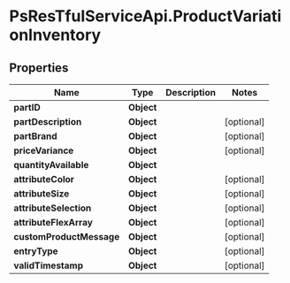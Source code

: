 # PsResTfulServiceApi.ProductVariationInventory

## Properties
Name | Type | Description | Notes
------------ | ------------- | ------------- | -------------
**partID** | **Object** |  | 
**partDescription** | **Object** |  | [optional] 
**partBrand** | **Object** |  | [optional] 
**priceVariance** | **Object** |  | [optional] 
**quantityAvailable** | **Object** |  | 
**attributeColor** | **Object** |  | [optional] 
**attributeSize** | **Object** |  | [optional] 
**attributeSelection** | **Object** |  | [optional] 
**attributeFlexArray** | **Object** |  | [optional] 
**customProductMessage** | **Object** |  | [optional] 
**entryType** | **Object** |  | [optional] 
**validTimestamp** | **Object** |  | [optional] 
